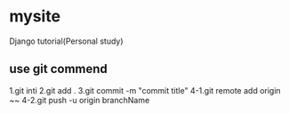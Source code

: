 # mysite
Django tutorial(Personal study)

## use git commend

1.git inti
2.git add .
3.git commit -m "commit title"
4-1.git remote add origin ~~
4-2.git push -u origin branchName
